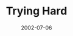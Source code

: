 ---
layout: message
category: message
series: "The Big Picture"
title: "Trying Hard"
date: 2002-07-06
audio-description: "A brief history of God from beginning to end.  "
audio: ""
audio-title: "Trying Hard"
audio-duration: ":"
---